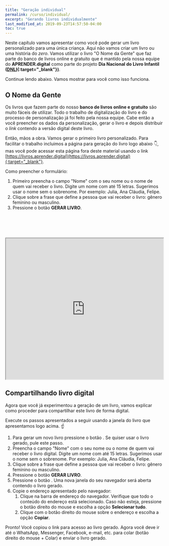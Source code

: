 ```yaml
---
title: "Geração individual"
permalink: /curso/individual/
excerpt: "Gerando livros individualmente"
last_modified_at: 2019-09-23T14:57:50-04:00
toc: true
---
```


<script type="text/javascript">
		window.theCallData = ""
		window.addEventListener('message', function (theEvent) {

			if (theEvent.data[0] === 'openUrl') {
        console.log("Origem do evento:", theEvent.origin);
				window.theCallData = theEvent.data[1];
				window.open(window.theCallData, "_blank");
			}

		}, false);
</script>


Neste capítulo vamos apresentar como você pode gerar um livro personalizado para uma única criança. Aqui não vamos criar um livro ou uma história do *zero*. Vamos utilizar o livro "O Nome da Gente" que faz parte do banco de livros online e gratuito que é mantido pela nossa equipe do **APRENDER.digital** como parte do projeto **Dia Nacional do Livro Infantil ([DNLI](https://dnli.aprender.digital){:target="_blank"})**.

Continue lendo abaixo. Vamos mostrar para você como isso funciona. 

## O Nome da Gente
Os livros que fazem parte do nosso **banco de livros online e gratuito** são muito fáceis de utilizar. Todo o trabalho de digitalização do livro e do processo de personalização já foi feito pela nossa equipe. Cabe então a você preencher os dados da personalização, gerar o livro e depois distribuir o *link* contendo a versão digital deste livro.

Então, mãos a obra. Vamos gerar o primeiro livro personalizado. Para facilitar o trabalho incluimos a página para geração do livro logo abaixo :point_down:, mas você pode acessar esta página fora deste material usando o link [https://livros.aprender.digital](https://livros.aprender.digital){:target="_blank"}.

Como preencher o formulário:
1. Primeiro preencha o campo "Nome" com o seu nome ou o nome de quem vai receber o livro. Digite um nome com até 15 letras. Sugerimos usar o nome sem o sobrenome. Por exemplo: Julia, Ana Cláudia, Felipe.
1. Clique sobre a frase que define a pessoa que vai receber o livro: gênero feminino ou masculino.
3. Pressione o botão **GERAR LIVRO**.   

<script>
  function expandIframe() {
    document.getElementById("iframe-o-nome-da-gente").contentWindow.postMessage(['expand', 'CALL FROM PARENT '], '*');
    console.log("expandIframe");
    return false;
  }

  function reloadIframe() {
    document.getElementById('iframe-o-nome-da-gente').src = "https://livros.aprender.digital";
  }
</script>

<header style=" text-align: right">
  <a href="javascript:reloadIframe()" alt="Recarregar"><i class="fas fa-redo"></i></a>
  &nbsp;
  <a href="javascript:expandIframe()" alt="Expandir"><i class="fas fa-external-link-alt"></i></a>
</header>

<iframe id="iframe-o-nome-da-gente" width="100%" height="450px" src="https://livros.aprender.digital/"></iframe>

## Compartilhando livro digital
Agora que você já experimentou a geração de um livro, vamos explicar como proceder para compartilhar este livro de forma digital.

Execute os passos apresentados a seguir usando a janela do livro que apresentamos logo acima. :point_up:

1. Para gerar um novo livro pressione o botão <i class="fas fa-redo"></i>. Se quiser usar o livro gerado, pule este passo.
1. Preencha o campo "Nome" com o seu nome ou o nome de quem vai receber o livro digital. Digite um nome com até 15 letras. Sugerimos usar o nome sem o sobrenome. Por exemplo: Julia, Ana Cláudia, Felipe.
1. Clique sobre a frase que define a pessoa que vai receber o livro: gênero feminino ou masculino.
1. Pressione o botão **GERAR LIVRO**.
1. Pressione o botão <i class="fas fa-external-link-alt"></i>. Uma nova janela do seu navegador será aberta contendo o livro gerado.
1. Copie o endereço apresentado pelo navegador:
   1. Clique na barra de endereço do navegador. Verifique que todo o conteúdo do endereço está selecionado. Caso não esteja, pressione o botão direito do mouse e escolha a opção **Selecionar tudo**.
   1. Clique com o botão direito do mouse sobre o endereço e escolha a opção **Copiar**.

Pronto! Você copiou o link para acesso ao livro gerado. Agora você deve ir até o WhatsApp, Messenger, Facebook, e-mail, etc. para colar (botão direito do mouse + Colar) e enviar o livro gerado.





